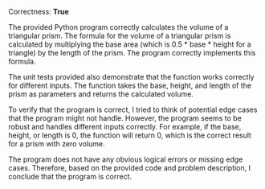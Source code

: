 Correctness: **True**

The provided Python program correctly calculates the volume of a triangular prism. The formula for the volume of a triangular prism is calculated by multiplying the base area (which is 0.5 * base * height for a triangle) by the length of the prism. The program correctly implements this formula.

The unit tests provided also demonstrate that the function works correctly for different inputs. The function takes the base, height, and length of the prism as parameters and returns the calculated volume.

To verify that the program is correct, I tried to think of potential edge cases that the program might not handle. However, the program seems to be robust and handles different inputs correctly. For example, if the base, height, or length is 0, the function will return 0, which is the correct result for a prism with zero volume.

The program does not have any obvious logical errors or missing edge cases. Therefore, based on the provided code and problem description, I conclude that the program is correct.